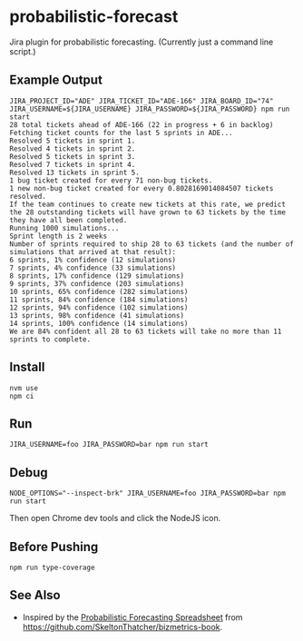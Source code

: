 # probabilistic-forecast

Jira plugin for probabilistic forecasting. (Currently just a command line script.)

## Example Output

```
JIRA_PROJECT_ID="ADE" JIRA_TICKET_ID="ADE-166" JIRA_BOARD_ID="74" JIRA_USERNAME=${JIRA_USERNAME} JIRA_PASSWORD=${JIRA_PASSWORD} npm run start                                                                  
28 total tickets ahead of ADE-166 (22 in progress + 6 in backlog)
Fetching ticket counts for the last 5 sprints in ADE...
Resolved 5 tickets in sprint 1.
Resolved 4 tickets in sprint 2.
Resolved 5 tickets in sprint 3.
Resolved 7 tickets in sprint 4.
Resolved 13 tickets in sprint 5.
1 bug ticket created for every 71 non-bug tickets.
1 new non-bug ticket created for every 0.8028169014084507 tickets resolved.
If the team continues to create new tickets at this rate, we predict the 28 outstanding tickets will have grown to 63 tickets by the time they have all been completed.
Running 1000 simulations...
Sprint length is 2 weeks
Number of sprints required to ship 28 to 63 tickets (and the number of simulations that arrived at that result):
6 sprints, 1% confidence (12 simulations)
7 sprints, 4% confidence (33 simulations)
8 sprints, 17% confidence (129 simulations)
9 sprints, 37% confidence (203 simulations)
10 sprints, 65% confidence (282 simulations)
11 sprints, 84% confidence (184 simulations)
12 sprints, 94% confidence (102 simulations)
13 sprints, 98% confidence (41 simulations)
14 sprints, 100% confidence (14 simulations)
We are 84% confident all 28 to 63 tickets will take no more than 11 sprints to complete.
```

## Install

```
nvm use
npm ci
```

## Run

```
JIRA_USERNAME=foo JIRA_PASSWORD=bar npm run start
```

## Debug

```
NODE_OPTIONS="--inspect-brk" JIRA_USERNAME=foo JIRA_PASSWORD=bar npm run start
```

Then open Chrome dev tools and click the NodeJS icon.

## Before Pushing

```
npm run type-coverage
```

## See Also

 - Inspired by the [Probabilistic Forecasting
   Spreadsheet](https://docs.google.com/spreadsheets/d/1L-BHVNIAFprYT0auzoBxvR3wI9JQS8wxVHG9XrDR1uQ)
   from <https://github.com/SkeltonThatcher/bizmetrics-book>.
